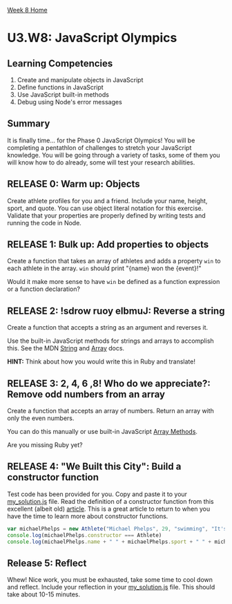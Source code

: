 [Week 8 Home](../)
# U3.W8: JavaScript Olympics


## Learning Competencies
1. Create and manipulate objects in JavaScript
2. Define functions in JavaScript
3. Use JavaScript built-in methods
4. Debug using Node's error messages

## Summary
It is finally time... for the Phase 0 JavaScript Olympics! You will be completing a pentathlon of challenges to stretch your JavaScript knowledge. You will be going through a variety of tasks, some of them you will know how to do already, some will test your research abilities.

## RELEASE 0: Warm up: Objects

Create athlete profiles for you and a friend. Include your name, height, sport, and quote. You can use object literal notation for this exercise. Validate that your properties are properly defined by writing tests and running the code in Node.

## RELEASE 1: Bulk up: Add properties to objects

Create a function that takes an array of athletes and adds a property `win` to each athlete in the array. `win` should print "{name} won the {event}!"

Would it make more sense to have `win` be defined as a function expression or a function declaration?

## RELEASE 2: !sdrow ruoy elbmuJ: Reverse a string

Create a function that accepts a string as an argument and reverses it.

Use the built-in JavaScript methods for strings and arrays to accomplish this. See the MDN [String](https://developer.mozilla.org/en-US/docs/Web/JavaScript/Reference/Global_Objects/String) and [Array](https://developer.mozilla.org/en-US/docs/Web/JavaScript/Reference/Global_Objects/Array/filter) docs.

**HINT:** Think about how you would write this in Ruby and translate!

## RELEASE 3: 2, 4, 6 ,8! Who do we appreciate?: Remove odd numbers from an array

Create a function that accepts an array of numbers. Return an array with only the even numbers.

You can do this manually or use built-in JavaScript [Array Methods](https://developer.mozilla.org/en-US/docs/Web/JavaScript/Reference/Global_Objects/Array/filter).

Are you missing Ruby yet?

## RELEASE 4: "We Built this City": Build a constructor function

Test code has been provided for you. Copy and paste it to your [my_solution.js](my_solution.js) file. Read the definition of a constructor function from this excellent (albeit old) [article](http://code.tutsplus.com/tutorials/the-basics-of-object-oriented-javascript--net-7670). This is a great article to return to when you have the time to learn more about constructor functions.


```javascript
var michaelPhelps = new Athlete("Michael Phelps", 29, "swimming", "It's medicinal I swear!")
console.log(michaelPhelps.constructor === Athlete)
console.log(michaelPhelps.name + " " + michaelPhelps.sport + " " + michaelPhelps.quote)
```


## Release 5: Reflect

Whew! Nice work, you must be exhausted, take some time to cool down and reflect. Include your reflection in your [my_solution.js](my_solution.js) file. This should take about 10-15 minutes.

